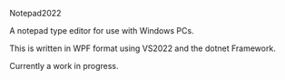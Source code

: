 Notepad2022

A notepad type editor for use with Windows PCs.

This is written in WPF format using VS2022 and the dotnet Framework.

Currently a work in progress.
